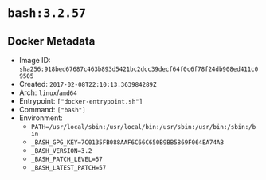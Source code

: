 # `bash:3.2.57`

## Docker Metadata

- Image ID: `sha256:918bed67687c463b893d5421bc2dcc39decf64f0c6f78f24db908ed411c09505`
- Created: `2017-02-08T22:10:13.363984289Z`
- Arch: `linux`/`amd64`
- Entrypoint: `["docker-entrypoint.sh"]`
- Command: `["bash"]`
- Environment:
  - `PATH=/usr/local/sbin:/usr/local/bin:/usr/sbin:/usr/bin:/sbin:/bin`
  - `_BASH_GPG_KEY=7C0135FB088AAF6C66C650B9BB5869F064EA74AB`
  - `_BASH_VERSION=3.2`
  - `_BASH_PATCH_LEVEL=57`
  - `_BASH_LATEST_PATCH=57`
